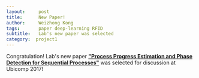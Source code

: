 ```yaml
---
layout:     post
title:      New Paper!
author:     Weizhong Kong
tags: 		paper deep-learning RFID
subtitle:   Lab's new paper was selected
category:  project1
---
```

Congratulation! Lab's new paper
<b><a href="https://arxiv.org/abs/1702.08623">"Process Progress Estimation and Phase Detection for Sequential Processes"</a></b>
was selected for discussion at Ubicomp 2017!
